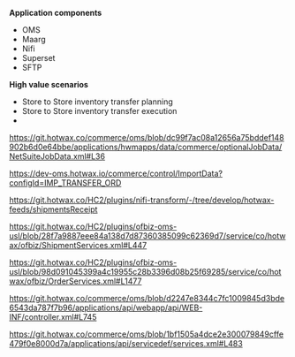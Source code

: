 **Application components**
*  OMS
*  Maarg
*  Nifi
*  Superset
*  SFTP

**High value scenarios**
*  Store to Store inventory transfer planning
*  Store to Store inventory transfer execution
*  




https://git.hotwax.co/commerce/oms/blob/dc99f7ac08a12656a75bddef148902b6d0e64bbe/applications/hwmapps/data/commerce/optionalJobData/NetSuiteJobData.xml#L36

https://dev-oms.hotwax.io/commerce/control/ImportData?configId=IMP_TRANSFER_ORD

https://git.hotwax.co/HC2/plugins/nifi-transform/-/tree/develop/hotwax-feeds/shipmentsReceipt

https://git.hotwax.co/HC2/plugins/ofbiz-oms-usl/blob/28f7a9887eee84a138d7d87360385099c62369d7/service/co/hotwax/ofbiz/ShipmentServices.xml#L447

https://git.hotwax.co/HC2/plugins/ofbiz-oms-usl/blob/98d091045399a4c19955c28b3396d08b25f69285/service/co/hotwax/ofbiz/OrderServices.xml#L1477

https://git.hotwax.co/commerce/oms/blob/d2247e8344c7fc1009845d3bde6543da787f7b96/applications/api/webapp/api/WEB-INF/controller.xml#L745

https://git.hotwax.co/commerce/oms/blob/1bf1505a4dce2e300079849cffe479f0e8000d7a/applications/api/servicedef/services.xml#L483
